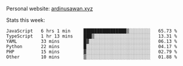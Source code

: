 Personal website: [ardinusawan.xyz](https://ardinusawan.xyz)

Stats this week:
<!--START_SECTION:waka-->

```text
JavaScript   6 hrs 1 min     ████████████████▒░░░░░░░░   65.73 %
TypeScript   1 hr 13 mins    ███▒░░░░░░░░░░░░░░░░░░░░░   13.31 %
YAML         33 mins         █▓░░░░░░░░░░░░░░░░░░░░░░░   06.13 %
Python       22 mins         █░░░░░░░░░░░░░░░░░░░░░░░░   04.17 %
PHP          15 mins         ▓░░░░░░░░░░░░░░░░░░░░░░░░   02.79 %
Other        10 mins         ▒░░░░░░░░░░░░░░░░░░░░░░░░   01.88 %
```

<!--END_SECTION:waka-->
